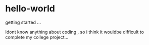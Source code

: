 # hello-world
getting started ...

Idont know anything about coding , so i think it wouldbe difficult to complete my college project...
